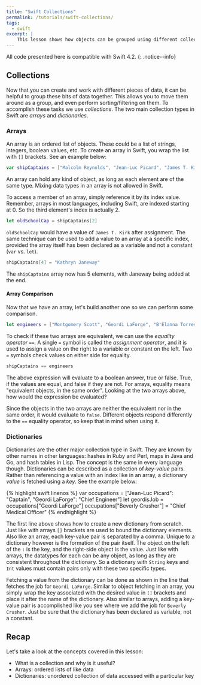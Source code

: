 ```yaml
---
title: "Swift Collections"
permalink: /tutorials/swift-collections/
tags: 
  - swift
excerpt: |
    This lesson shows how objects can be grouped using different collection data types, like arrays and dictionaries.
---
```


All code presented here is compatible with Swift 4.2.
{: .notice--info}

## Collections

Now that you can create and work with different pieces of data, it can be helpful to group these bits of data together. This allows you to move them around as a group, and even perform sorting/filtering on them. To accomplish these tasks we use *collections*. The two main collection types in Swift are *arrays* and *dictionaries*.

### Arrays

An array is an ordered list of objects. These could be a list of strings, integers, boolean values, etc. To create an array in Swift, you wrap the list with `[]` brackets. See an example below:

```swift
var shipCaptains = ["Malcolm Reynolds", "Jean-Luc Picard", "James T. Kirk", "Han Solo"]
```

An array can hold any kind of object, as long as each element are of the same type. Mixing data types in an array is not allowed in Swift.

To access a member of an array, simply reference it by its index value. Remember, arrays in most languages, including Swift, are indexed starting at 0. So the third element's index is actually 2.

```swift
let oldSchoolCap = shipCaptains[2]
```

`oldSchoolCap` would have a value of `James T. Kirk` after assignment. The same technique can be used to add a value to an array at a specific index, provided the array itself has been declared as a variable and not a constant (`var` vs. `let`).

```swift
shipCaptains[4] = "Kathryn Janeway"
```

The `shipCaptains` array now has 5 elements, with Janeway being added at the end.

#### Array Comparison

Now that we have an array, let's build another one so we can perform some comparison.

```swift
let engineers = ["Montgomery Scott", "Geordi LaForge", "B'Elanna Torres"]
```

To check if these two arrays are equivalent, we can use the *equality operator* `==`. A single `=` symbol is called the *assignment operator*, and it is used to assign a value on the right to a variable or constant on the left. Two `=` symbols check values on either side for equality.

```swift
shipCaptains == engineers
```

The above expression will evaluate to a boolean answer, true or false. True, if the values are equal, and false if they are not. For arrays, equality means "equivalent objects, in the same order". Looking at the two arrays above, how would the expression be evaluated?

Since the objects in the two arrays are neither the equivalent nor in the same order, it would evaluate to `false`. Different objects respond differently to the `==` equality operator, so keep that in mind when using it.

### Dictionaries

Dictionaries are the other major collection type in Swift. They are known by other names in other languages: hashes in Ruby and Perl, maps in Java and Go, and hash tables in Lisp. The concept is the same in every language though. Dictionaries can be described as a collection of *key-value* pairs. Rather than referencing a value with an index like in an array, a dictionary *value* is fetched using a *key*. See the example below:

{% highlight swift linenos %}
var occupations = ["Jean-Luc Picard": "Captain", "Geordi LaForge": "Chief Engineer"]
let geordisJob = occupations["Geordi LaForge"]
occupations["Beverly Crusher"] = "Chief Medical Officer"
{% endhighlight %}

The first line above shows how to create a new dictionary from scratch. Just like with arrays `[]` brackets are used to bound the dictionary elements. Also like an array, each key-value pair is separated by a comma. Unique to a dictionary however is the formation of the pair itself. The object on the left of the `:` is the key, and the right-side object is the value. Just like with arrays, the datatypes for each can be any object, as long as they are consistent throughout the dictionary. So a dictionary with `String` keys and `Int` values must contain pairs only with these two specific types.

Fetching a value from the dictionary can be done as shown in the line that fetches the job for `Geordi LaForge`. Similar to object fetching in an array, you simply wrap the key associated with the desired value in `[]` brackets and place it after the name of the dictionary. Also similar to arrays, adding a key-value pair is accomplished like you see where we add the job for `Beverly Crusher`. Just be sure that the dictionary has been declared as variable, not a constant.

## Recap
Let's take a look at the concepts covered in this lesson:

* What is a collection and why is it useful?
* Arrays: ordered lists of like data
* Dictionaries: unordered collection of data accessed with a particular key
